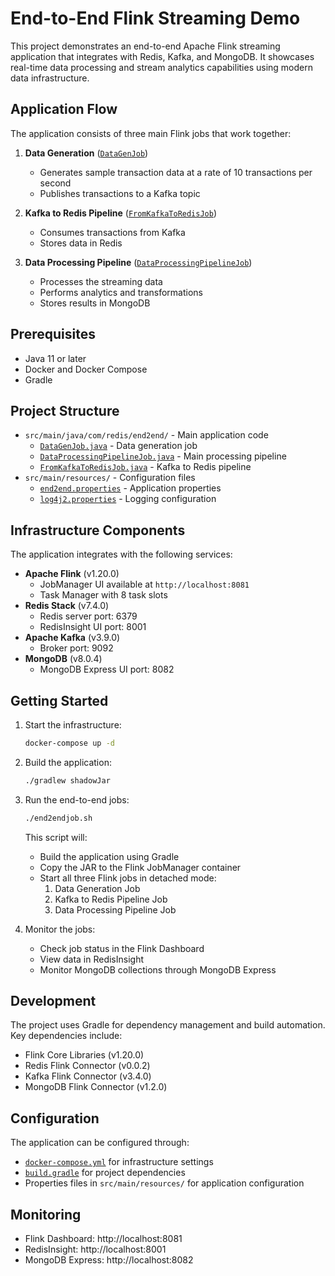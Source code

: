 # End-to-End Flink Streaming Demo

This project demonstrates an end-to-end Apache Flink streaming application that integrates with Redis, Kafka, and MongoDB. It showcases real-time data processing and stream analytics capabilities using modern data infrastructure.

## Application Flow

The application consists of three main Flink jobs that work together:

1. **Data Generation** ([`DataGenJob`](src/main/java/com/redis/end2end/DataGenJob.java))
    - Generates sample transaction data at a rate of 10 transactions per second
    - Publishes transactions to a Kafka topic

2. **Kafka to Redis Pipeline** ([`FromKafkaToRedisJob`](src/main/java/com/redis/end2end/FromKafkaToRedisJob.java))
    - Consumes transactions from Kafka
    - Stores data in Redis

3. **Data Processing Pipeline** ([`DataProcessingPipelineJob`](src/main/java/com/redis/end2end/DataProcessingPipelineJob.java))
    - Processes the streaming data
    - Performs analytics and transformations
    - Stores results in MongoDB

## Prerequisites

- Java 11 or later
- Docker and Docker Compose
- Gradle

## Project Structure

- `src/main/java/com/redis/end2end/` - Main application code
    - [`DataGenJob.java`](src/main/java/com/redis/end2end/DataGenJob.java) - Data generation job
    - [`DataProcessingPipelineJob.java`](src/main/java/com/redis/end2end/DataProcessingPipelineJob.java) - Main processing pipeline
    - [`FromKafkaToRedisJob.java`](src/main/java/com/redis/end2end/FromKafkaToRedisJob.java) - Kafka to Redis pipeline
- `src/main/resources/` - Configuration files
    - [`end2end.properties`](src/main/resources/end2end.properties) - Application properties
    - [`log4j2.properties`](src/main/resources/log4j2.properties) - Logging configuration

## Infrastructure Components

The application integrates with the following services:

- **Apache Flink** (v1.20.0)
    - JobManager UI available at `http://localhost:8081`
    - Task Manager with 8 task slots
- **Redis Stack** (v7.4.0)
    - Redis server port: 6379
    - RedisInsight UI port: 8001
- **Apache Kafka** (v3.9.0)
    - Broker port: 9092
- **MongoDB** (v8.0.4)
    - MongoDB Express UI port: 8082

## Getting Started

1. Start the infrastructure:
   ```bash
   docker-compose up -d
   ```

2. Build the application:
   ```bash
   ./gradlew shadowJar
   ```

3. Run the end-to-end jobs:
   ```bash
   ./end2endjob.sh
   ```

   This script will:
    - Build the application using Gradle
    - Copy the JAR to the Flink JobManager container
    - Start all three Flink jobs in detached mode:
        1. Data Generation Job
        2. Kafka to Redis Pipeline Job
        3. Data Processing Pipeline Job

4. Monitor the jobs:
    - Check job status in the Flink Dashboard
    - View data in RedisInsight
    - Monitor MongoDB collections through MongoDB Express

## Development

The project uses Gradle for dependency management and build automation. Key dependencies include:

- Flink Core Libraries (v1.20.0)
- Redis Flink Connector (v0.0.2)
- Kafka Flink Connector (v3.4.0)
- MongoDB Flink Connector (v1.2.0)

## Configuration

The application can be configured through:
- [`docker-compose.yml`](docker-compose.yml) for infrastructure settings
- [`build.gradle`](build.gradle) for project dependencies
- Properties files in `src/main/resources/` for application configuration

## Monitoring

- Flink Dashboard: http://localhost:8081
- RedisInsight: http://localhost:8001
- MongoDB Express: http://localhost:8082